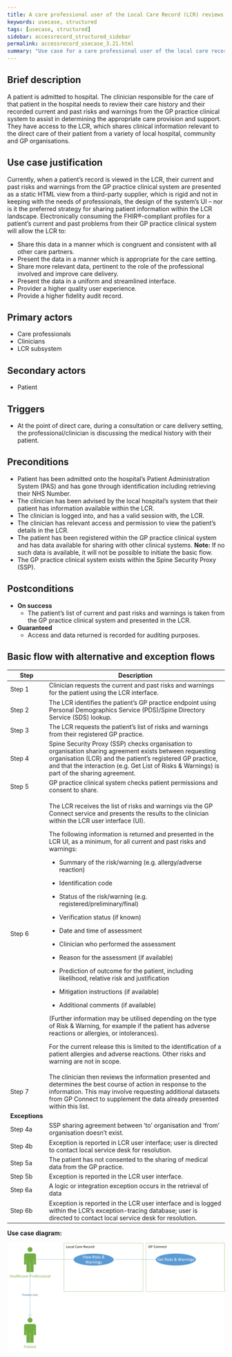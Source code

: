 ```yaml
---
title: A care professional user of the Local Care Record (LCR) reviews a patient’s GP practice risks and warnings
keywords: usecase, structured
tags: [usecase, structured] 
sidebar: accessrecord_structured_sidebar
permalink: accessrecord_usecase_3.21.html
summary: "Use case for a care professional user of the local care record reviews a patient’s GP Practice risks and warnings"
---
```


## Brief description
A patient is admitted to hospital. The clinician responsible for the care of that patient in the hospital needs to review their care history and their recorded current and past risks and warnings from the GP practice clinical system to assist in determining the appropriate care provision and support. They have access to the LCR, which shares clinical information relevant to the direct care of their patient from a variety of local hospital, community and GP organisations.

## Use case justification
Currently, when a patient’s record is viewed in the LCR, their current and past risks and warnings from the GP practice clinical system are presented as a static HTML view from a third-party supplier, which is rigid and not in keeping with the needs of professionals, the design of the system’s UI – nor is it the preferred strategy for sharing patient information within the LCR landscape. Electronically consuming the FHIR®-compliant profiles for a patient’s current and past problems from their GP practice clinical system will allow the LCR to:

-   Share this data in a manner which is congruent and consistent with all other care partners.
-   Present the data in a manner which is appropriate for the care setting.
-   Share more relevant data, pertinent to the role of the professional involved and improve care delivery.
-   Present the data in a uniform and streamlined interface.
-   Provider a higher quality user experience.
-   Provide a higher fidelity audit record.

## Primary actors
-   Care professionals
-   Clinicians
-   LCR subsystem

## Secondary actors
-   Patient

## Triggers
-   At the point of direct care, during a consultation or care delivery setting, the professional/clinician is discussing the medical history with their patient.

## Preconditions
-   Patient has been admitted onto the hospital’s Patient Administration System (PAS) and has gone through identification including retrieving their NHS Number.
-   The clinician has been advised by the local hospital’s system that their patient has information available within the LCR.
-   The clinician is logged into, and has a valid session with, the LCR.
-   The clinician has relevant access and permission to view the patient’s details in the LCR.
-   The patient has been registered within the GP practice clinical system and has data available for sharing with other clinical systems. <strong>Note:</strong> If no such data is available, it will not be possible to initiate the basic flow.
-   The GP practice clinical system exists within the Spine Security Proxy (SSP).

## Postconditions
-   **On success**
    - The patient’s list of current and past risks and warnings is taken from the GP practice clinical system and presented in the LCR.
-   **Guaranteed**
    - Access and data returned is recorded for auditing purposes.

## Basic flow with alternative and exception flows

<table>
<thead>
<tr class="header">
<th style="width:10%">Step</th>
<th>Description</th>
</tr>
</thead>
<tbody>
<tr class="odd">
<td>Step 1</td>
<td>Clinician requests the current and past risks and warnings for the patient using the LCR interface.</td>
</tr>
<tr class="even">
<td>Step 2</td>
<td>The LCR identifies the patient’s GP practice endpoint using Personal Demographics Service (PDS)/Spine Directory Service (SDS) lookup.</td>
</tr>
<tr class="odd">
<td>Step 3</td>
<td>The LCR requests the patient’s list of risks and warnings from their registered GP practice.</td>
</tr>
<tr class="even">
<td>Step 4</td>
<td>Spine Security Proxy (SSP) checks organisation to organisation sharing agreement exists between requesting organisation (LCR) and the patient’s registered GP practice, and that the interaction (e.g. Get List of Risks &amp; Warnings) is part of the sharing agreement.</td>
</tr>
<tr class="odd">
<td>Step 5</td>
<td>GP practice clinical system checks patient permissions and consent to share.</td>
</tr>
<tr class="even">
<td>Step 6</td>
<td><p>The LCR receives the list of risks and warnings via the GP Connect service and presents the results to the clinician within the LCR user interface (UI).</p>
<p>The following information is returned and presented in the LCR UI, as a minimum, for all current and past risks and warnings:</p>
<ul>
<li><p>Summary of the risk/warning (e.g. allergy/adverse reaction)</p></li>
<li><p>Identification code</p></li>
<li><p>Status of the risk/warning (e.g. registered/preliminary/final)</p></li>
<li><p>Verification status (if known)</p></li>
<li><p>Date and time of assessment</p></li>
<li><p>Clinician who performed the assessment</p></li>
<li><p>Reason for the assessment (if available)</p></li>
<li><p>Prediction of outcome for the patient, including likelihood, relative risk and justification</p></li>
<li><p>Mitigation instructions (if available)</p></li>
<li><p>Additional comments (if available)</p></li>
</ul>
<p>(Further information may be utilised depending on the type of Risk &amp; Warning, for example if the patient has adverse reactions or allergies, or intolerances).</p><p>For the current release this is limited to the identification of a patient allergies and adverse reactions. Other risks and warning are not in scope.</p></td>
</tr>
<tr class="odd">
<td>Step 7</td>
<td>The clinician then reviews the information presented and determines the best course of action in response to the information. This may involve requesting additional datasets from GP Connect to supplement the data already presented within this list.</td>
</tr>
<tr class="even">
<td><strong>Exceptions </strong></td>
<td></td>
</tr>
<tr class="odd">
<td>Step 4a</td>
<td>SSP sharing agreement between ‘to’ organisation and ‘from’ organisation doesn’t exist.</td>
</tr>
<tr class="even">
<td>Step 4b</td>
<td>Exception is reported in LCR user interface; user is directed to contact local service desk for resolution.</td>
</tr>
<tr class="odd">
<td>Step 5a</td>
<td>The patient has not consented to the sharing of medical data from the GP practice.</td>
</tr>
<tr class="even">
<td>Step 5b</td>
<td>Exception is reported in the LCR user interface.</td>
</tr>
<tr class="odd">
<td>Step 6a</td>
<td>A logic or integration exception occurs in the retrieval of data</td>
</tr>
<tr class="even">
<td>Step 6b</td>
<td>Exception is reported in the LCR user interface and is logged within the LCR’s exception-tracing database; user is directed to contact local service desk for resolution.</td>
</tr>
</tbody>
</table>

**Use case diagram:**

<img src="images/access_structured/3.21diagram1.png"/>
